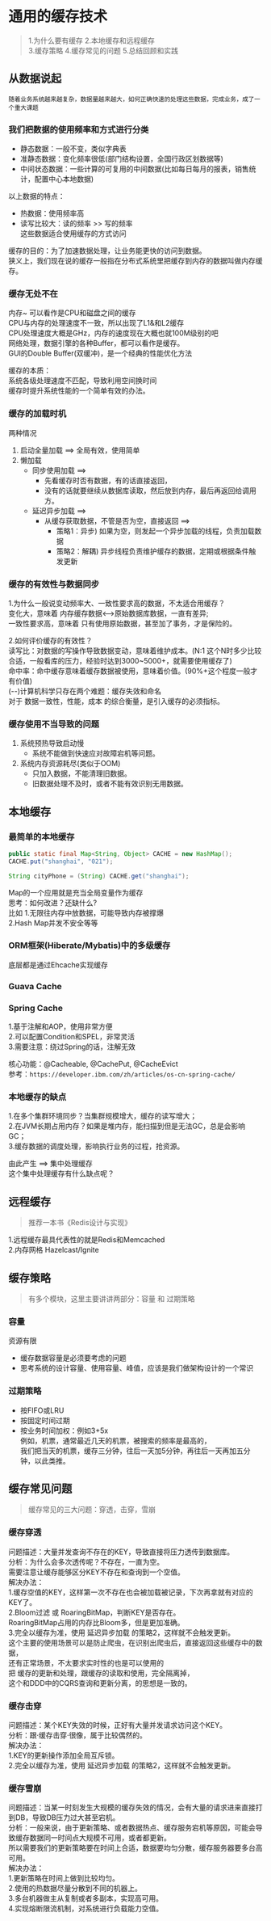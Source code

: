 # 通用的缓存技术

> 1.为什么要有缓存 2.本地缓存和远程缓存  
> 3.缓存策略 4.缓存常见的问题 5.总结回顾和实践  

## 从数据说起
```text
随着业务系统越来越复杂，数据量越来越大，如何正确快速的处理这些数据，完成业务，成了一个重大课题
```

### 我们把数据的使用频率和方式进行分类    
- 静态数据：一般不变，类似字典表  
- 准静态数据：变化频率很低(部门结构设置，全国行政区划数据等)  
- 中间状态数据：一些计算的可复用的中间数据(比如每日每月的报表，销售统计，配置中心本地数据)  

以上数据的特点：  
- 热数据：使用频率高
- 读写比较大：读的频率 >> 写的频率   
这些数据适合使用缓存的方式访问

缓存的目的：为了加速数据处理，让业务能更快的访问到数据。  
狭义上，我们现在说的缓存一般指在分布式系统里把缓存到内存的数据叫做内存缓存。  

### 缓存无处不在  
内存~ 可以看作是CPU和磁盘之间的缓存  
CPU与内存的处理速度不一致，所以出现了L1&和L2缓存  
CPU处理速度大概是GHz，内存的速度现在大概也就100M级别的吧  
网络处理，数据引擎的各种Buffer，都可以看作是缓存。  
GUI的Double Buffer(双缓冲)，是一个经典的性能优化方法  

缓存的本质：  
系统各级处理速度不匹配，导致利用空间换时间  
缓存时提升系统性能的一个简单有效的办法。  

### 缓存的加载时机
两种情况    
1. 启动全量加载 ==> 全局有效，使用简单  
2. 懒加载
   - 同步使用加载 ==>  
     - 先看缓存时否有数据，有的话直接返回，    
     - 没有的话就要继续从数据库读取，然后放到内存，最后再返回给调用方。  
   - 延迟异步加载 ==>  
     - 从缓存获取数据，不管是否为空，直接返回 ==>   
       - 策略1：异步) 如果为空，则发起一个异步加载的线程，负责加载数据  
       - 策略2：解耦) 异步线程负责维护缓存的数据，定期或根据条件触发更新  
### 缓存的有效性与数据同步
1.为什么一般说变动频率大、一致性要求高的数据，不太适合用缓存？  
变化大，意味着 内存缓存数据<-->原始数据库数据，一直有差异;  
一致性要求高，意味着 只有使用原始数据，甚至加了事务，才是保险的。  

2.如何评价缓存的有效性？  
读写比：对数据的写操作导致数据变动，意味着维护成本。(N:1 这个N时多少比较合适，一般看库的压力，经验时达到3000~5000+，就需要使用缓存了)  
命中率：命中缓存意味着缓存数据被使用，意味着价值。(90%+这个程度一般才有价值)  
(--)计算机科学只存在两个难题：缓存失效和命名  
对于 数据一致性，性能，成本 的综合衡量，是引入缓存的必须指标。  
### 缓存使用不当导致的问题 
1. 系统预热导致启动慢  
    - 系统不能做到快速应对故障宕机等问题。  
2. 系统内存资源耗尽(类似于OOM)  
    - 只加入数据，不能清理旧数据。  
    - 旧数据处理不及时，或者不能有效识别无用数据。  

## 本地缓存
### 最简单的本地缓存
```java
public static final Map<String, Object> CACHE = new HashMap();
CACHE.put("shanghai", "021");

String cityPhone = (String) CACHE.get("shanghai");
```
Map的一个应用就是充当全局变量作为缓存  
思考：如何改进？还缺什么?  
比如 1.无限往内存中放数据，可能导致内存被撑爆  
    2.Hash Map并发不安全等等 
### ORM框架(Hiberate/Mybatis)中的多级缓存  
底层都是通过Ehcache实现缓存
### Guava Cache

### Spring Cache
1.基于注解和AOP，使用非常方便  
2.可以配置Condition和SPEL，非常灵活  
3.需要注意：绕过Spring的话，注解无效  
   
核心功能：@Cacheable, @CachePut, @CacheEvict  
参考：`https://developer.ibm.com/zh/articles/os-cn-spring-cache/`

### 本地缓存的缺点
1.在多个集群环境同步？当集群规模增大，缓存的读写增大；   
2.在JVM长期占用内存？如果是堆内存，能扫描到但是无法GC，总是会影响GC；     
3.缓存数据的调度处理，影响执行业务的过程，抢资源。   

由此产生 ==> 集中处理缓存  
这个集中处理缓存有什么缺点呢？  

## 远程缓存 
> 推荐一本书《Redis设计与实现》  

1.远程缓存最具代表性的就是Redis和Memcached  
2.内存网格 Hazelcast/Ignite  

## 缓存策略 
> 有多个模块，这里主要讲讲两部分：容量 和 过期策略 

### 容量
资源有限  
- 缓存数据容量是必须要考虑的问题  
- 思考系统的设计容量、使用容量、峰值，应该是我们做架构设计的一个常识  

### 过期策略
- 按FIFO或LRU
- 按固定时间过期
- 按业务时间加权：例如3+5x  
例如，机票，通常最近几天的机票，被搜索的频率是最高的，  
我们把当天的机票，缓存三分钟，往后一天加5分钟，再往后一天再加五分钟，以此类推。  

## 缓存常见问题
> 缓存常见的三大问题：穿透，击穿，雪崩

### 缓存穿透 
问题描述：大量并发查询不存在的KEY，导致直接将压力透传到数据库。  
分析：为什么会多次透传呢？不存在，一直为空。  
需要注意让缓存能够区分KEY不存在和查询到一个空值。  
解决办法：  
1.缓存空值的KEY，这样第一次不存在也会被加载被记录，下次再拿就有对应的KEY了。  
2.Bloom过滤 或 RoaringBitMap，判断KEY是否存在。  
  RoaringBitMap占用的内存比Bloom多，但是更加准确。  
3.完全以缓存为准，使用 延迟异步加载 的策略2，这样就不会触发更新。  
  这个主要的使用场景可以是防止爬虫，在识别出爬虫后，直接返回这些缓存中的数据，  
  还有正常场景，不太要求实时性的也是可以使用的  
  把 缓存的更新和处理，跟缓存的读取和使用，完全隔离掉，  
  这个和DDD中的CQRS查询和更新分离，的思想是一致的。  
  
### 缓存击穿
问题描述：某个KEY失效的时候，正好有大量并发请求访问这个KEY。  
分析：跟·缓存击穿·很像，属于比较偶然的。  
解决办法：  
1.KEY的更新操作添加全局互斥锁。  
2.完全以缓存为准，使用 延迟异步加载 的策略2，这样就不会触发更新。  

### 缓存雪崩 
问题描述：当某一时刻发生大规模的缓存失效的情况，会有大量的请求进来直接打到DB，导致DB压力过大甚至宕机。    
分析：一般来说，由于更新策略、或者数据热点、缓存服务宕机等原因，可能会导致缓存数据同一时间点大规模不可用，或者都更新。  
    所以需要我们的更新策略要在时间上合适，数据要均匀分散，缓存服务器要多台高可用。  
解决办法：  
1.更新策略在时间上做到比较均匀。  
2.使用的热数据尽量分散到不同的机器上。  
3.多台机器做主从复制或者多副本，实现高可用。  
4.实现熔断限流机制，对系统进行负载能力空值。   
